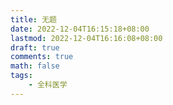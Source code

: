 ```yaml
---
title: 无题
date: 2022-12-04T16:15:18+08:00
lastmod: 2022-12-04T16:16:08+08:00
draft: true
comments: true
math: false
tags:
    - 全科医学
---
```



